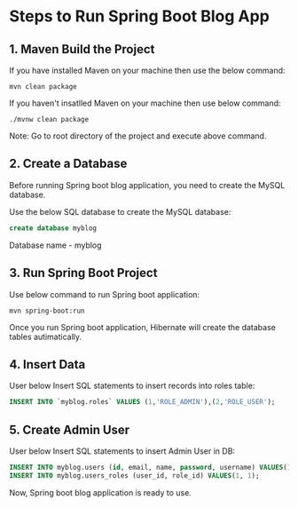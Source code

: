 # Steps to Run Spring Boot Blog App
## 1. Maven Build the Project
If you have installed Maven on your machine then use the below command:
```
mvn clean package
```
If you haven't insatlled Maven on your machine then use below command:
```
./mvnw clean package
 ```
Note: Go to root directory of the project and execute above command.
## 2. Create a Database
Before running Spring boot blog application, you need to create the MySQL database.

Use the below SQL database to create the MySQL database:
 ```sql
 create database myblog
 ```
Database name - myblog
## 3. Run Spring Boot Project
Use below command to run Spring boot application:
 ```
 mvn spring-boot:run
 ```
Once you run Spring boot application, Hibernate will create the database tables autimatically.
## 4. Insert Data
User below Insert SQL statements to insert records into roles table:
```sql
INSERT INTO `myblog.roles` VALUES (1,'ROLE_ADMIN'),(2,'ROLE_USER');
```
## 5. Create Admin User
User below Insert SQL statements to insert Admin User in DB:
```sql
INSERT INTO myblog.users (id, email, name, password, username) VALUES(1, 'admin@gmail.com', 'admin', '$2a$10$6ociEwymKsXrUqWzPNOiTOl8zuOQfIMl/aXqS5taI8XVArlfIVpQm', 'admin');
INSERT INTO myblog.users_roles (user_id, role_id) VALUES(1, 1);
```
Now, Spring boot blog application is ready to use.
